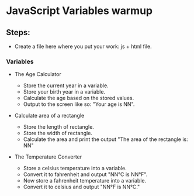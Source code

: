 # JavaScript Variables warmup


## Steps:

- Create a file here where you put your work: js + html file.

### Variables
- The Age Calculator  
    - Store the current year in a variable.
    - Store your birth year in a variable.
    - Calculate the age based on the stored values.
    - Output to the screen like so: "Your age is NN".

- Calculate area of a rectangle
    - Store the length of rectangle. 
    - Store the width of rectangle.
    - Calculate the area and print the output "The area of the rectangle is: NN" 
    
- The Temperature Converter  
    - Store a celsius temperature into a variable.
    - Convert it to fahrenheit and output "NN°C is NN°F".
    - Now store a fahrenheit temperature into a variable.
    - Convert it to celsius and output "NN°F is NN°C."
 
